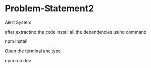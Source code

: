 # Problem-Statement2
Alert System

after extracting the code install all the dependencies using command

npm install 

Open the terminal and type

npm run dev
